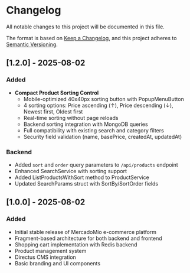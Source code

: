 # Changelog

All notable changes to this project will be documented in this file.

The format is based on [Keep a Changelog](https://keepachangelog.com/en/1.0.0/),
and this project adheres to [Semantic Versioning](https://semver.org/spec/v2.0.0.html).

## [1.2.0] - 2025-08-02
### Added
- **Compact Product Sorting Control**
  - Mobile-optimized 40x40px sorting button with PopupMenuButton
  - 4 sorting options: Price ascending (↑), Price descending (↓), Newest first, Oldest first
  - Real-time sorting without page reloads
  - Backend sorting integration with MongoDB queries
  - Full compatibility with existing search and category filters
  - Security field validation (name, basePrice, createdAt, updatedAt)

### Backend
- Added `sort` and `order` query parameters to `/api/products` endpoint
- Enhanced SearchService with sorting support
- Added ListProductsWithSort method to ProductService
- Updated SearchParams struct with SortBy/SortOrder fields

## [1.0.0] - 2025-08-02
### Added
- Initial stable release of MercadoMío e-commerce platform
- Fragment-based architecture for both backend and frontend
- Shopping cart implementation with Redis backend
- Product management system
- Directus CMS integration
- Basic branding and UI components